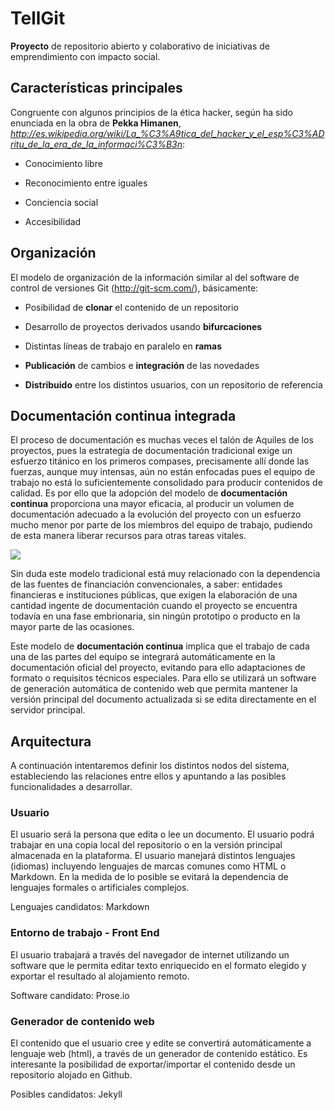 # TellGit

**Proyecto** de repositorio abierto y colaborativo de iniciativas de emprendimiento con impacto social.

## Características principales

Congruente con algunos principios de la ética hacker, según ha sido enunciada en la obra de **Pekka Himanen**,
*http://es.wikipedia.org/wiki/La_%C3%A9tica_del_hacker_y_el_esp%C3%ADritu_de_la_era_de_la_informaci%C3%B3n*:

*  Conocimiento libre

*  Reconocimiento entre iguales

*  Conciencia social

*  Accesibilidad

## Organización

El modelo de organización de la información similar al del software de control de versiones Git (http://git-scm.com/),
básicamente:

*  Posibilidad de **clonar** el contenido de un repositorio

*  Desarrollo de proyectos derivados usando **bifurcaciones**

*  Distintas líneas de trabajo en paralelo en **ramas**

*  **Publicación** de cambios e **integración** de las novedades

*  **Distribuido** entre los distintos usuarios, con un repositorio de referencia

## Documentación continua integrada

El proceso de documentación es muchas veces el talón de Aquiles de los proyectos, pues la estrategia de documentación
tradicional exige un esfuerzo titánico en los primeros compases, precisamente allí donde las fuerzas,
aunque muy intensas, aún no están enfocadas pues el equipo de trabajo no está lo suficientemente consolidado para
producir contenidos de calidad. Es por ello que la adopción del modelo de **documentación continua** proporciona una mayor eficacia, al producir
un volumen de documentación adecuado a la evolución del proyecto con un esfuerzo mucho menor por parte de los miembros
del equipo de trabajo, pudiendo de esta manera liberar recursos para otras tareas vitales.

![](http://agilemodeling.com/images/lifecycleDocumentationContinuous.jpg)

Sin duda este modelo tradicional está muy relacionado con la dependencia de las fuentes de financiación convencionales,
a saber: entidades financieras e instituciones públicas, que exigen la elaboración de una cantidad ingente de documentación
cuando el proyecto se encuentra todavía en una fase embrionaria, sin ningún prototipo o producto en la mayor parte de
las ocasiones.

Este modelo de **documentación continua** implica que el trabajo de cada una de las partes del equipo se integrará automáticamente en la documentación oficial del proyecto, evitando para ello adaptaciones de formato o requisitos técnicos especiales. Para ello se utilizará un software de generación automática de contenido web que permita mantener la versión principal del documento actualizada si se edita directamente en el servidor principal.

## Arquitectura

A continuación intentaremos definir los distintos nodos del sistema, estableciendo las relaciones entre ellos y apuntando a las posibles funcionalidades a desarrollar.

### Usuario

El usuario será la persona que edita o lee un documento. El usuario podrá trabajar en una copia local del repositorio o en la versión principal almacenada en la plataforma. El usuario manejará distintos lenguajes (idiomas) incluyendo lenguajes de marcas comunes como HTML o Markdown. En la medida de lo posible se evitará la dependencia de lenguajes formales o artificiales complejos.

Lenguajes candidatos: Markdown

### Entorno de trabajo - Front End

El usuario trabajará a través del navegador de internet utilizando un software que le permita editar texto enriquecido en el formato elegido y exportar el resultado al alojamiento remoto.

Software candidato: Prose.io

### Generador de contenido web

El contenido que el usuario cree y edite se convertirá automáticamente a lenguaje web (html), a través de un generador de contenido estático. Es interesante la posibilidad de exportar/importar el contenido desde un repositorio alojado en Github.

Posibles candidatos: Jekyll
